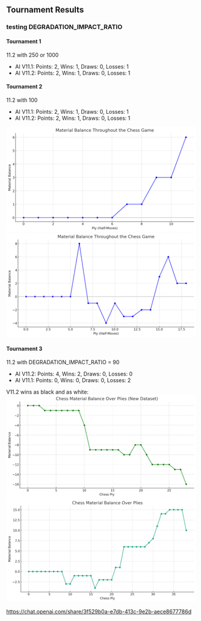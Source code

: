 ## Tournament Results

### testing DEGRADATION_IMPACT_RATIO

#### Tournament 1
11.2 with 250 or 1000
- AI V11.1: Points: 2, Wins: 1, Draws: 0, Losses: 1
- AI V11.2: Points: 2, Wins: 1, Draws: 0, Losses: 1


#### Tournament 2
11.2 with 100
- AI V11.1: Points: 2, Wins: 1, Draws: 0, Losses: 1
- AI V11.2: Points: 2, Wins: 1, Draws: 0, Losses: 1

![img_3.png](img_3.png)
![img_2.png](img_2.png)

#### Tournament 3

11.2 with DEGRADATION_IMPACT_RATIO = 90

- AI V11.2: Points: 4, Wins: 2, Draws: 0, Losses: 0
- AI V11.1: Points: 0, Wins: 0, Draws: 0, Losses: 2

V11.2 wins as black and as white:
![img_1.png](img_1.png)
 ![img.png](img.png)

https://chat.openai.com/share/3f529b0a-e7db-413c-9e2b-aece8677786d